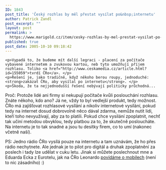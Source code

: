 ```yaml
---
ID: 1843
post_title: 'Český rozhlas by měl přestat vysílat po&nbsp;internetu'
author: Patrick Zandl
post_excerpt: ""
layout: post
permalink: >
  https://www.marigold.cz/item/cesky-rozhlas-by-mel-prestat-vysilat-po-internetu
published: true
post_date: 2005-10-10 09:18:42
---
```

	<p>Vypadá to, že budeme mít další legraci - placení za počítače vybavené internetem a zvukovou kartou, neb tyto umožňují příjem rozhlasu. Toliko <a href="http://www.ceskamedia.cz/article.html?id=155059">tvrdí ČRo</a>. </p>
	<p>Řešení je, jako tradičně, když někoho berou roupy, jednoduché: <strong>zakázat ČRo, aby vysílal po internetu</strong>. </p>
	<p>Škoda, že ta nejjednodušší řešení nebývají politicky průchodná...
</p>
<p>Proč: Protože lidé ani firmy si nekupují počítače kvůli poslouchání rozhlasu. Znáte někoho, kdo ano? Já ne, vždy to byl vedlejší produkt, tedy možnost. ČRo má zajišťovat rozhlasové vysílání a nikoliv internetové vysílání, pokud tedy na internet dosud dobrovolně něco dával zdarma, nemůže nutit lidi, kteří toho nevyužívají, aby za to platili. Pokud chce vysilání zpoplatnit, nechť tak učiní metodou obvyklou, tedy platbou za to, že skutečně posloucháte. Na internetu je to tak snadné a jsou tu desítky firem, co to umí (nakonec včetně naší).</p>
	<p>PS: Jedno rádio ČRo vysílá pouze na internetu a tam uznávám, že ho přes rádio nechytnete. Ale jednak je to pilot pro digitál a druhak zpoplatnění za poslech i tady lze udělat v cuku letu. Jinak si můžete poslechnout mne a Eduarda Ecka z Eurotelu, jak na ČRo Leonardo <a href="http://www.rozhlas.cz/leonardo/hoste/_zprava/190416">povídáme o mobilech</a> (není to nic zásadního) :)
</p>